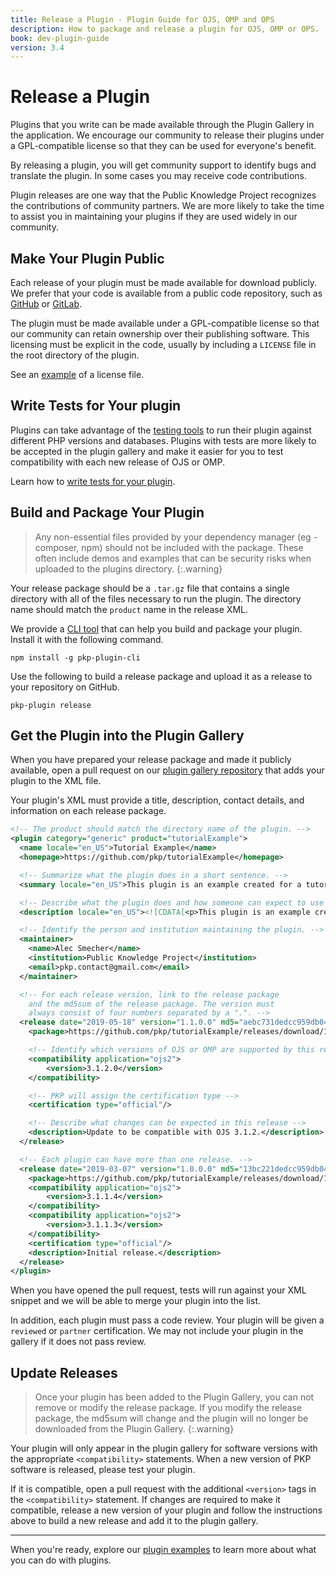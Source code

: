 ```yaml
---
title: Release a Plugin - Plugin Guide for OJS, OMP and OPS
description: How to package and release a plugin for OJS, OMP or OPS.
book: dev-plugin-guide
version: 3.4
---
```


# Release a Plugin

Plugins that you write can be made available through the Plugin Gallery in the application. We encourage our community to release their plugins under a GPL-compatible license so that they can be used for everyone's benefit.

By releasing a plugin, you will get community support to identify bugs and translate the plugin. In some cases you may receive code contributions.

Plugin releases are one way that the Public Knowledge Project recognizes the contributions of community partners. We are more likely to take the time to assist you in maintaining your plugins if they are used widely in our community.

## Make Your Plugin Public

Each release of your plugin must be made available for download publicly. We prefer that your code is available from a public code repository, such as [GitHub](https://github.com/) or [GitLab](https://about.gitlab.com/).

The plugin must be made available under a GPL-compatible license so that our community can retain ownership over their publishing software. This licensing must be explicit in the code, usually by including a `LICENSE` file in the root directory of the plugin.

See an [example](https://github.com/pkp/pluginTemplate/blob/main/LICENSE) of a license file.

## Write Tests for Your plugin

Plugins can take advantage of the [testing tools](/dev/testing/en) to run their plugin against different PHP versions and databases. Plugins with tests are more likely to be accepted in the plugin gallery and make it easier for you to test compatibility with each new release of OJS or OMP.

Learn how to [write tests for your plugin](/dev/testing/en/plugins-themes).

## Build and Package Your Plugin

> Any non-essential files provided by your dependency manager (eg - composer, npm) should not be included with the package. These often include demos and examples that can be security risks when uploaded to the plugins directory.
{:.warning}

Your release package should be a `.tar.gz` file that contains a single directory with all of the files necessary to run the plugin. The directory name should match the `product` name in the release XML.

We provide a [CLI tool](https://github.com/pkp/pkp-plugin-cli/) that can help you build and package your plugin. Install it with the following command.

```
npm install -g pkp-plugin-cli
```

Use the following to build a release package and upload it as a release to your repository on GitHub.

```
pkp-plugin release
```

## Get the Plugin into the Plugin Gallery

When you have prepared your release package and made it publicly available, open a pull request on our [plugin gallery repository](https://github.com/pkp/plugin-gallery/) that adds your plugin to the XML file.

Your plugin's XML must provide a title, description, contact details, and information on each release package.

```xml
<!-- The product should match the directory name of the plugin. -->
<plugin category="generic" product="tutorialExample">
  <name locale="en_US">Tutorial Example</name>
  <homepage>https://github.com/pkp/tutorialExample</homepage>

  <!-- Summarize what the plugin does in a short sentence. -->
  <summary locale="en_US">This plugin is an example created for a tutorial on how to create a plugin.</summary>

  <!-- Describe what the plugin does and how someone can expect to use it when they install it. -->
  <description locale="en_US"><![CDATA[<p>This plugin is an example created for a tutorial on how to create a plugin. It is intended for learning purposes and should not be used on a live journal website.</p><p>You can learn more about how to create a plugin at the <a href="https://docs.pkp.sfu.ca/dev/plugin-guide/en">plugin guide</a>.</p>]]></description>

  <!-- Identify the person and institution maintaining the plugin. -->
  <maintainer>
    <name>Alec Smecher</name>
    <institution>Public Knowledge Project</institution>
    <email>pkp.contact@gmail.com</email>
  </maintainer>

  <!-- For each release version, link to the release package
    and the md5sum of the release package. The version must
    always consist of four numbers separated by a ".". -->
  <release date="2019-05-18" version="1.1.0.0" md5="aebc731dedcc959db042f969a54fdc3a">
    <package>https://github.com/pkp/tutorialExample/releases/download/1.1.0.0/tutorialexample-1.1.0.0.tar.gz</package>

    <!-- Identify which versions of OJS or OMP are supported by this release -->
    <compatibility application="ojs2">
        <version>3.1.2.0</version>
    </compatibility>

    <!-- PKP will assign the certification type -->
    <certification type="official"/>

    <!-- Describe what changes can be expected in this release -->
    <description>Update to be compatible with OJS 3.1.2.</description>
  </release>

  <!-- Each plugin can have more than one release. -->
  <release date="2019-03-07" version="1.0.0.0" md5="13bc221dedcc959db042f969a543eab0">
    <package>https://github.com/pkp/tutorialExample/releases/download/1.0.0.0/tutorialexample-1.0.0.0.tar.gz</package>
    <compatibility application="ojs2">
        <version>3.1.1.4</version>
    </compatibility>
    <compatibility application="ojs2">
        <version>3.1.1.3</version>
    </compatibility>
    <certification type="official"/>
    <description>Initial release.</description>
  </release>
</plugin>
```

When you have opened the pull request, tests will run against your XML snippet and we will be able to merge your plugin into the list.

In addition, each plugin must pass a code review. Your plugin will be given a `reviewed` or `partner` certification. We may not include your plugin in the gallery if it does not pass review.

## Update Releases

> Once your plugin has been added to the Plugin Gallery, you can not remove or modify the release package. If you modify the release package, the md5sum will change and the plugin will no longer be downloaded from the Plugin Gallery.
{:.warning}

Your plugin will only appear in the plugin gallery for software versions with the appropriate `<compatibility>` statements. When a new version of PKP software is released, please test your plugin.

If it is compatible, open a pull request with the additional `<version>` tags in the `<compatibility>` statement. If changes are required to make it compatible, release a new version of your plugin and follow the instructions above to build a new release and add it to the plugin gallery.

---

When you're ready, explore our [plugin examples](./examples) to learn more about what you can do with plugins.
